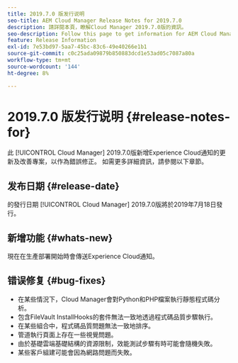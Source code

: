 ```yaml
---
title: 2019.7.0 版发行说明
seo-title: AEM Cloud Manager Release Notes for 2019.7.0
description: 請詳閱本頁，瞭解Cloud Manager 2019.7.0版的資訊。
seo-description: Follow this page to get information for AEM Cloud Manager Release 2019.7.0.
feature: Release Information
exl-id: 7e53bd97-5aa7-45bc-83c6-49e40266e1b1
source-git-commit: c0c25ada09879b850883dcd1e53ad05c7087a80a
workflow-type: tm+mt
source-wordcount: '144'
ht-degree: 8%

---
```


# 2019.7.0 版发行说明 {#release-notes-for}

此 [!UICONTROL Cloud Manager] 2019.7.0版新增Experience Cloud通知的更新及改善專案，以作為錯誤修正。 如需更多詳細資訊，請參閱以下章節。

## 发布日期 {#release-date}

的發行日期 [!UICONTROL Cloud Manager] 2019.7.0版將於2019年7月18日發行。

## 新增功能 {#whats-new}

現在在生產部署開始時會傳送Experience Cloud通知。

## 错误修复 {#bug-fixes}

* 在某些情況下，Cloud Manager會對Python和PHP檔案執行靜態程式碼分析。
* 包含FileVault InstallHooks的套件無法一致地透過程式碼品質步驟執行。
* 在某些組合中，程式碼品質問題無法一致地排序。
* 管道執行頁面上存在一些視覺問題。
* 由於基礎雲端基礎結構的資源限制，效能測試步驟有時可能會隨機失敗。
* 某些客戶組建可能會因為網路問題而失敗。
